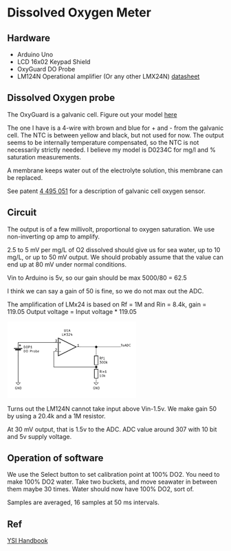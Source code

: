 # Dissolved Oxygen Meter

## Hardware
- Arduino Uno
- LCD 16x02 Keypad Shield
- OxyGuard DO Probe
- LM124N Operational amplifier (Or any other LMX24N) [datasheet](https://www.ti.com/lit/ds/symlink/lm324-n.pdf)

## Dissolved Oxygen probe
The OxyGuard is a galvanic cell. Figure out your model [here](https://www.oxyguard.dk/wp-content/uploads/2020/07/D02-Standard-Probe-brochure-GB-2020-07.pdf)

The one I have is a 4-wire with brown and blue for + and - from the galvanic cell. The NTC is between yellow and black, but not used for now. The output seems to be internally temperature compensated, so the NTC is not necessarily strictly needed. I believe my model is D0234C for mg/l and % saturation measurements.

A membrane keeps water out of the electrolyte solution, this membrane can be replaced.

See patent [4 495 051](https://patentimages.storage.googleapis.com/b0/aa/33/e8c414c19d55d3/US4495051.pdf) for a description of galvanic cell oxygen sensor.

## Circuit

The output is of a few millivolt, proportional to oxygen saturation. We use non-inverting op amp to amplify.

2.5 to 5 mV per mg/L of O2 dissolved should give us for sea water, up to 10 mg/L, or up to 50 mV output. We should probably assume that the value can end up at 80 mV under normal conditions.

Vin to Arduino is 5v, so our gain should be max 5000/80 = 62.5

I think we can say a gain of 50 is fine, so we do not max out the ADC.

The amplification of LMx24 is based on Rf = 1M and Rin = 8.4k, gain = 119.05
Output voltage = Input voltage * 119.05

![schematic](img/schematic.png)

Turns out the LM124N cannot take input above Vin-1.5v. We make gain 50 by using a 20.4k and a 1M resistor.

At 30 mV output, that is 1.5v to the ADC. ADC value around 307 with 10 bit and 5v supply voltage.

## Operation of software

We use the Select button to set calibration point at 100% DO2. You need to make 100% DO2 water. Take two buckets, and move seawater in between them maybe 30 times. Water should now have 100% DO2, sort of.

Samples are averaged, 16 samples at 50 ms intervals.

## Ref
[YSI Handbook](fondriest.com/pdf/ysi_do_handbook.pdf)